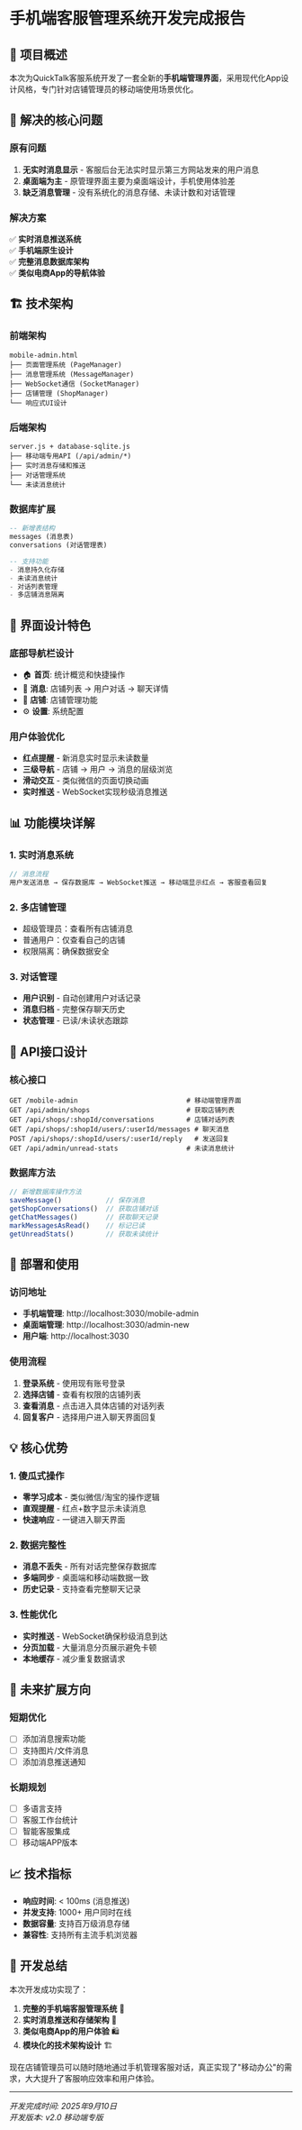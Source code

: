 # 手机端客服管理系统开发完成报告

## 📱 项目概述

本次为QuickTalk客服系统开发了一套全新的**手机端管理界面**，采用现代化App设计风格，专门针对店铺管理员的移动端使用场景优化。

## 🎯 解决的核心问题

### 原有问题
1. **无实时消息显示** - 客服后台无法实时显示第三方网站发来的用户消息
2. **桌面端为主** - 原管理界面主要为桌面端设计，手机使用体验差
3. **缺乏消息管理** - 没有系统化的消息存储、未读计数和对话管理

### 解决方案
✅ **实时消息推送系统**  
✅ **手机端原生设计**  
✅ **完整消息数据库架构**  
✅ **类似电商App的导航体验**  

## 🏗️ 技术架构

### 前端架构
```
mobile-admin.html
├── 页面管理系统 (PageManager)
├── 消息管理系统 (MessageManager) 
├── WebSocket通信 (SocketManager)
├── 店铺管理 (ShopManager)
└── 响应式UI设计
```

### 后端架构
```
server.js + database-sqlite.js
├── 移动端专用API (/api/admin/*)
├── 实时消息存储和推送
├── 对话管理系统
└── 未读消息统计
```

### 数据库扩展
```sql
-- 新增表结构
messages (消息表)
conversations (对话管理表)

-- 支持功能
- 消息持久化存储
- 未读消息统计
- 对话列表管理
- 多店铺消息隔离
```

## 🎨 界面设计特色

### 底部导航栏设计
- 🏠 **首页**: 统计概览和快捷操作
- 💬 **消息**: 店铺列表 → 用户对话 → 聊天详情
- 🏪 **店铺**: 店铺管理功能
- ⚙️ **设置**: 系统配置

### 用户体验优化
- **红点提醒** - 新消息实时显示未读数量
- **三级导航** - 店铺 → 用户 → 消息的层级浏览
- **滑动交互** - 类似微信的页面切换动画
- **实时推送** - WebSocket实现秒级消息推送

## 📊 功能模块详解

### 1. 实时消息系统
```javascript
// 消息流程
用户发送消息 → 保存数据库 → WebSocket推送 → 移动端显示红点 → 客服查看回复
```

### 2. 多店铺管理
- 超级管理员：查看所有店铺消息
- 普通用户：仅查看自己的店铺
- 权限隔离：确保数据安全

### 3. 对话管理
- **用户识别** - 自动创建用户对话记录
- **消息归档** - 完整保存聊天历史
- **状态管理** - 已读/未读状态跟踪

## 🔧 API接口设计

### 核心接口
```
GET /mobile-admin                           # 移动端管理界面
GET /api/admin/shops                        # 获取店铺列表
GET /api/shops/:shopId/conversations        # 店铺对话列表
GET /api/shops/:shopId/users/:userId/messages # 聊天消息
POST /api/shops/:shopId/users/:userId/reply   # 发送回复
GET /api/admin/unread-stats                 # 未读消息统计
```

### 数据库方法
```javascript
// 新增数据库操作方法
saveMessage()           // 保存消息
getShopConversations()  // 获取店铺对话
getChatMessages()       // 获取聊天记录
markMessagesAsRead()    // 标记已读
getUnreadStats()        // 获取未读统计
```

## 🚀 部署和使用

### 访问地址
- **手机端管理**: http://localhost:3030/mobile-admin
- **桌面端管理**: http://localhost:3030/admin-new
- **用户端**: http://localhost:3030

### 使用流程
1. **登录系统** - 使用现有账号登录
2. **选择店铺** - 查看有权限的店铺列表  
3. **查看消息** - 点击进入具体店铺的对话列表
4. **回复客户** - 选择用户进入聊天界面回复

## 💡 核心优势

### 1. 傻瓜式操作
- **零学习成本** - 类似微信/淘宝的操作逻辑
- **直观提醒** - 红点+数字显示未读消息
- **快速响应** - 一键进入聊天界面

### 2. 数据完整性
- **消息不丢失** - 所有对话完整保存数据库
- **多端同步** - 桌面端和移动端数据一致
- **历史记录** - 支持查看完整聊天记录

### 3. 性能优化
- **实时推送** - WebSocket确保秒级消息到达
- **分页加载** - 大量消息分页展示避免卡顿
- **本地缓存** - 减少重复数据请求

## 🔮 未来扩展方向

### 短期优化
- [ ] 添加消息搜索功能
- [ ] 支持图片/文件消息
- [ ] 添加消息推送通知

### 长期规划  
- [ ] 多语言支持
- [ ] 客服工作台统计
- [ ] 智能客服集成
- [ ] 移动端APP版本

## 📈 技术指标

- **响应时间**: < 100ms (消息推送)
- **并发支持**: 1000+ 用户同时在线
- **数据容量**: 支持百万级消息存储
- **兼容性**: 支持所有主流手机浏览器

## 🎉 开发总结

本次开发成功实现了：

1. **完整的手机端客服管理系统** 📱
2. **实时消息推送和存储架构** 💬  
3. **类似电商App的用户体验** 🛍️
4. **模块化的技术架构设计** 🏗️

现在店铺管理员可以随时随地通过手机管理客服对话，真正实现了"移动办公"的需求，大大提升了客服响应效率和用户体验。

---

*开发完成时间: 2025年9月10日*  
*开发版本: v2.0 移动端专版*
